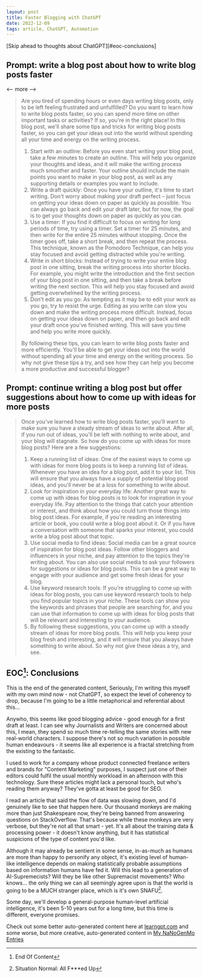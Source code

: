 ```yaml
---
layout: post
title: Faster Blogging with ChatGPT
date: 2022-12-09
tags: article, ChatGPT, Automation
---
```


[Skip ahead to thoughts about ChatGPT][#eoc-conclusions]

## Prompt: write a blog post about how to write blog posts faster

<-- more -->

> Are you tired of spending hours or even days writing blog posts, only to be left feeling frustrated and unfulfilled? Do you want to learn how to write blog posts faster, so you can spend more time on other important tasks or activities? If so, you're in the right place! In this blog post, we'll share some tips and tricks for writing blog posts faster, so you can get your ideas out into the world without spending all your time and energy on the writing process.
>
>1. Start with an outline: Before you even start writing your blog post, take a few minutes to create an outline. This will help you organize your thoughts and ideas, and it will make the writing process much smoother and faster. Your outline should include the main points you want to make in your blog post, as well as any supporting details or examples you want to include.
>2. Write a draft quickly: Once you have your outline, it's time to start writing. Don't worry about making your draft perfect – just focus on getting your ideas down on paper as quickly as possible. You can always go back and edit your draft later, but for now, the goal is to get your thoughts down on paper as quickly as you can.
>3. Use a timer: If you find it difficult to focus on writing for long periods of time, try using a timer. Set a timer for 25 minutes, and then write for the entire 25 minutes without stopping. Once the timer goes off, take a short break, and then repeat the process. This technique, known as the Pomodoro Technique, can help you stay focused and avoid getting distracted while you're writing.
>4. Write in short blocks: Instead of trying to write your entire blog post in one sitting, break the writing process into shorter blocks. For example, you might write the introduction and the first section of your blog post in one sitting, and then take a break before writing the next section. This will help you stay focused and avoid getting overwhelmed by the writing process.
>5. Don't edit as you go: As tempting as it may be to edit your work as you go, try to resist the urge. Editing as you write can slow you down and make the writing process more difficult. Instead, focus on getting your ideas down on paper, and then go back and edit your draft once you've finished writing. This will save you time and help you write more quickly.
>
>By following these tips, you can learn to write blog posts faster and more efficiently. You'll be able to get your ideas out into the world without spending all your time and energy on the writing process. So why not give these tips a try, and see how they can help you become a more productive and successful blogger?

## Prompt: continue writing a blog post but offer suggestions about how to come up with ideas for more posts

>Once you've learned how to write blog posts faster, you'll want to make sure you have a steady stream of ideas to write about. After all, if you run out of ideas, you'll be left with nothing to write about, and your blog will stagnate. So how do you come up with ideas for more blog posts? Here are a few suggestions:
>
>1. Keep a running list of ideas: One of the easiest ways to come up with ideas for more blog posts is to keep a running list of ideas. Whenever you have an idea for a blog post, add it to your list. This will ensure that you always have a supply of potential blog post ideas, and you'll never be at a loss for something to write about.
>2. Look for inspiration in your everyday life: Another great way to come up with ideas for blog posts is to look for inspiration in your everyday life. Pay attention to the things that catch your attention or interest, and think about how you could turn those things into blog post ideas. For example, if you're reading an interesting article or book, you could write a blog post about it. Or if you have a conversation with someone that sparks your interest, you could write a blog post about that topic.
>3. Use social media to find ideas: Social media can be a great source of inspiration for blog post ideas. Follow other bloggers and influencers in your niche, and pay attention to the topics they're writing about. You can also use social media to ask your followers for suggestions or ideas for blog posts. This can be a great way to engage with your audience and get some fresh ideas for your blog.
>4. Use keyword research tools: If you're struggling to come up with ideas for blog posts, you can use keyword research tools to help you find popular topics in your niche. These tools can show you the keywords and phrases that people are searching for, and you can use that information to come up with ideas for blog posts that will be relevant and interesting to your audience.
>5. By following these suggestions, you can come up with a steady stream of ideas for more blog posts. This will help you keep your blog fresh and interesting, and it will ensure that you always have something to write about. So why not give these ideas a try, and see.

## EOC[^1]: Conclusions

This is the end of the generated content, Seriously, I'm writing this myself
with my own mind now - not ChatGPT, so expect the level of coherency to drop,
because I'm going to be a little metaphorical and referential about this...

Anywho, this seems like good blogging advice - good enough for a first draft at
least. I can see why Journalists and Writers are concerned about this, I mean,
they spend so much time re-telling the same stories with new real-world
characters. I suppose there's not so much variation in possible human
endeavours - it seems like all experience is a fractal stretching from the
existing to the fantastic.

I used to work for a company whose product connected freelance writers and
brands for "Content Marketing" purposes, I suspect just one of their editors
could fulfil the usual monthly workload in an afternoon with this technology.
Sure these articles might lack a personal touch, but who's reading them anyway?
They've gotta at least be good for SEO.

I read an article that said the flow of data was slowing down, and I'd
genuinely like to see that happen here. Our thousand monkeys are making more
than just Shakespeare now, they're being banned from answering questions on
StackOverflow. That's because while these monkeys are very verbose, but they're
not all that smart - yet. It's all about the training data & processing power -
it doesn't know anything, but it has statistical suspicions of the type of
content you'd like.

Although it may already be sentient in some sense, in-as-much as humans are
more than happy to personify any object, it's existing level of human-like
intelligence depends on making statistically probable assumptions based on
information humans have fed it. Will this lead to a generation of
AI-Supremecists? Will they be like other Supremacist movements? Who knows...
the only thing we can all seemingly agree upon is that the world is going to be
a MUCH stranger place, which is it's own SNAFU[^2].

Some day, we'll develop a general-purpose human-level artificial intelligence,
it's been 5-10 years out for a long time, but this time is different, everyone
promises.

Check out some better auto-generated content here at [learngpt.com](https://www.learngpt.com/)
and some worse, but more creative, auto-generated content in [My NaNoGenMo Entries](https://jkirchartz.com/NaNoGenMo/)


[^1]: End Of Content
[^2]: Situation Normal: All F***ed Up

